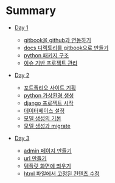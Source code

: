 # Summary

* [Day 1]()
    * [gitbook을 github과 연동하기](chapter-1/gitbook.md)
    * [docs 디렉토리를 gitbook으로 만들기](chapter-1/gitbook_structure.md)
    * [python 패키지 구조](chapter-1/python_package.md)
    * [이슈 기반 프로젝트 관리](chapter-1/project.md)
    
* [Day 2]()
    * [포트폴리오 사이트 기획](chapter-2/planning.md)
    * [python 가상환경 생성](chapter-2/virtualenv.md)
    * [django 프로젝트 시작](chapter-2/django_project.md)
    * [데이터베이스 설정](chapter-2/database.md)
    * [모델 생성의 기본](chapter-2/model.md)
    * [모델 생성과 migrate](chapter-2/model_migrate.md)
    
* [Day 3]()
    * [admin 페이지 만들기](chapter-3/admin.md)
    * [url 만들기](chapter-3/url.md)
    * [템플릿 화면에 띄우기](chapter-3/template.md)
    * [html 파일에서 고정된 컨텐츠 수정](chapter-3/html.md)
